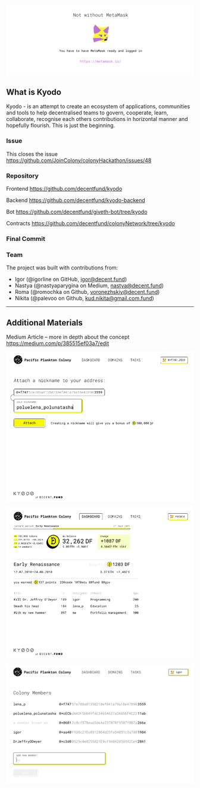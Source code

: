 ![Metamask](../docs/metamask.png)

## What is Kyodo

Kyodo - is an attempt to create an ecosystem of applications, communities and tools to help decentralised teams to govern, cooperate, learn, collaborate, recognise each others contributions in horizontal manner and hopefully flourish. This is just the beginning.

### Issue

This closes the issue https://github.com/JoinColony/colonyHackathon/issues/48

### Repository

Frontend https://github.com/decentfund/kyodo

Backend https://github.com/decentfund/kyodo-backend

Bot https://github.com/decentfund/giveth-bot/tree/kyodo

Contracts https://github.com/decentfund/colonyNetwork/tree/kyodo

### Final Commit

### Team

The project was built with contributions from:

* Igor (@igorline on GitHub,
  [igor@decent.fund](mailto:igor@decent.fund))
* Nastya (@nastyaparygina on Medium,
  [nastya@decent.fund](mailto:nastya@decent.fund))
* Roma (@romochka on Github, [voronezhskiy@decent.fund](mailto:voronezhskiy@decent.fund))
* Nikita (@palevoo on Github,
  [kud.nikita@gmail.com.fund](mailto:kud.nikita@gmail.com))

---

## Additional Materials

Medium Article – more in depth about the concept <https://medium.com/p/385515ef03a7/edit>

![Join](../docs/join.png)

![Dashboard](../docs/dashboard.png)

![Members](../docs/members.png)
